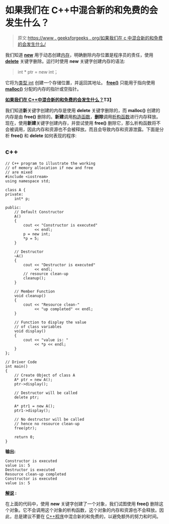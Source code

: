 # 如果我们在 C++中混合新的和免费的会发生什么？

> 原文:[https://www . geeksforgeeks . org/如果我们在 c 中混合新的和免费的会发生什么/](https://www.geeksforgeeks.org/what-happens-if-we-mix-new-and-free-in-c/)

我们知道 **[new](https://www.geeksforgeeks.org/new-and-delete-operators-in-cpp-for-dynamic-memory/)** 用于动态创建[内存](https://www.geeksforgeeks.org/dynamic-memory-allocation-in-c-using-malloc-calloc-free-and-realloc/)，明确删除内存位置是程序员的责任，使用 [**delete**](https://www.geeksforgeeks.org/delete-in-c/) 关键字删除。运行时使用 **new** 关键字创建内存的语法:

> int * ptr = new int；

它将为[类型 int](https://www.geeksforgeeks.org/c-data-types/) 创建一个存储位置，并返回其地址。 **[free()](https://www.geeksforgeeks.org/g-fact-30/)** 只能用于指向使用 **[malloc()](https://www.geeksforgeeks.org/malloc-vs-new/)** 分配的内存的指针或空指针。

**<u>如果我们在 C++中混合新的和免费的会发生什么？</u>T3】**

我们知道**新**关键字创建的内存是使用 **delete** 关键字删除的，而 **malloc()** 创建的内存是由 **free()** 删除的。**新建**调用[构造函数](https://www.geeksforgeeks.org/constructors-c/)，**删除**调用[析构函数](https://www.geeksforgeeks.org/destructors-c/)进行内存释放。现在，使用**新建**关键字创建内存，并尝试使用 **free()** 删除它，那么析构函数将不会被调用，因此内存和资源也不会被释放。而且会导致内存和资源泄露。下面是分析 **free()** 和 **delete** 如何表现的程序:

## c++

```
// C++ program to illustrate the working
// of memory allocation if new and free
// are mixed
#include <iostream>
using namespace std;

class A {
private:
    int* p;

public:
    // Default Constructor
    A()
    {
        cout << "Constructor is executed"
             << endl;
        p = new int;
        *p = 5;
    }

    // Destructor
    ~A()
    {
        cout << "Destructor is executed"
             << endl;
        // resource clean-up
        cleanup();
    }

    // Member Function
    void cleanup()
    {
        cout << "Resource clean-"
             << "up completed" << endl;
    }

    // Function to display the value
    // of class variables
    void display()
    {
        cout << "value is: "
             << *p << endl;
    }
};

// Driver Code
int main()
{
    // Create Object of class A
    A* ptr = new A();
    ptr->display();

    // Destructor will be called
    delete ptr;

    A* ptr1 = new A();
    ptr1->display();

    // No destructor will be called
    // hence no resource clean-up
    free(ptr);

    return 0;
}
```

**输出:**

```
Constructor is executed
value is: 5
Destructor is executed
Resource clean-up completed
Constructor is executed
value is: 5

```

**<u>解说</u> :**

在上面的代码中，使用 **new** 关键字创建了一个对象，我们试图使用 **free()** 删除这个对象。它不会调用这个对象的析构函数，这个对象的内存和资源也不会释放。因此，总是建议不要在 [C++程序](https://www.geeksforgeeks.org/c-plus-plus/)中混合新的和免费的，以避免额外的努力和时间。